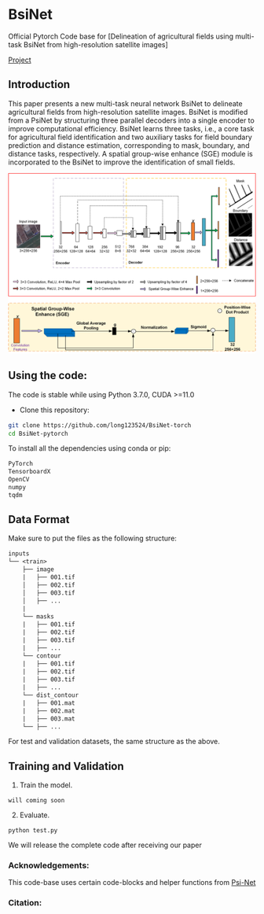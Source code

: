 # BsiNet

Official Pytorch Code base for [Delineation of agricultural fields using multi-task BsiNet from high-resolution satellite images]

[Project](https://github.com/long123524/BsiNet-torch)

## Introduction

This paper presents a new multi-task neural network BsiNet to delineate agricultural fields from high-resolution satellite images. BsiNet is modified from a PsiNet by structuring three parallel decoders into a single encoder to improve computational efficiency. BsiNet learns three tasks, i.e., a core task for agricultural field identification and two auxiliary tasks for field boundary prediction and distance estimation, corresponding to mask, boundary, and distance tasks, respectively. A spatial group-wise enhance (SGE) module is incorporated to the BsiNet to improve the identification of small fields.

<p align="center">
  <img src="imgs/BsiNet.png" width="800"/>
</p>





## Using the code:

The code is stable while using Python 3.7.0, CUDA >=11.0

- Clone this repository:
```bash
git clone https://github.com/long123524/BsiNet-torch
cd BsiNet-pytorch
```

To install all the dependencies using conda or pip:

```
PyTorch
TensorboardX
OpenCV
numpy
tqdm
```

## Data Format

Make sure to put the files as the following structure:

```
inputs
└── <train>
    ├── image
    |   ├── 001.tif
    │   ├── 002.tif
    │   ├── 003.tif
    │   ├── ...
    |
    └── masks
    |   ├── 001.tif
    |   ├── 002.tif
    |   ├── 003.tif
    |   ├── ...
    └── contour
    |   ├── 001.tif
    |   ├── 002.tif
    |   ├── 003.tif
    |   ├── ...
    └── dist_contour
    |   ├── 001.mat
    |   ├── 002.mat
    |   ├── 003.mat
    └── ├── ...
```

For test and validation datasets, the same structure as the above.

## Training and Validation

1. Train the model.
```
will coming soon
```
2. Evaluate.
```
python test.py 
```
We will release  the complete code after receiving our paper

### Acknowledgements:

This code-base uses certain code-blocks and helper functions from [Psi-Net](https://github.com/Bala93/Multi-task-deep-network)


### Citation:
```

```
